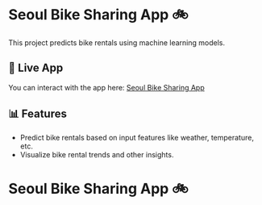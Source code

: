 # Seoul Bike Sharing App 🚲

This project predicts bike rentals using machine learning models.

## 🚀 Live App

You can interact with the app here: [Seoul Bike Sharing App](https://seoul-bike-sharing-app-paddprwsyjzypjmihxrwrw.streamlit.app)

## 📊 Features

- Predict bike rentals based on input features like weather, temperature, etc.
- Visualize bike rental trends and other insights.
# Seoul Bike Sharing App 🚲
